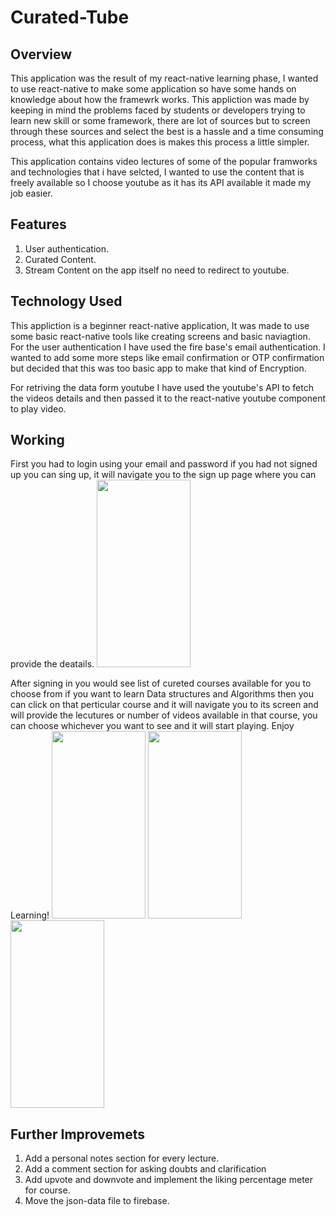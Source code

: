 # Curated-Tube

## Overview

This application was the result of my react-native learning phase, I wanted to use react-native to make some application so have some hands on knowledge about how the framewrk works. This appliction was made by keeping in mind the problems faced by students or developers trying to learn new skill or some framework, there are 
lot of sources but to screen through these sources and select the best is a hassle and a time consuming process, what this application does is makes this process a little simpler. 

This application contains video lectures of some of the popular framworks and technologies that i have selcted, I wanted to use the content that is freely available so I choose youtube as it has its API available it made my job easier.

## Features 

1) User authentication.
2) Curated Content.
3) Stream Content on the app itself no need to redirect to youtube.

## Technology Used

This appliction is a beginner react-native application, It was made to use some basic react-native tools like creating screens and basic naviagtion. For the user authentication I have used the fire base's email authentication. I wanted to add some more steps like email confirmation or OTP confirmation but decided that this was too basic app to make that kind of Encryption.

For retriving the data form youtube I have used the youtube's API to fetch the videos details and then passed it to the react-native youtube component to play video.

## Working 

First you had to login using your email and password if you had not signed up you can sing up, it will navigate you to the sign up page where you can provide the deatails.
<img src="https://user-images.githubusercontent.com/49595116/115691413-a89b7f80-a37b-11eb-850b-38706326cd48.png" width="150" height="300">

After signing in you would see list of cureted courses available for you to choose from if you want to learn Data structures and Algorithms then you can click on that perticular course and it will navigate you to its screen and will provide the lecutures or number of videos available in that course, you can choose whichever you want to see and it will start playing. Enjoy Learning!
<img src="https://user-images.githubusercontent.com/49595116/115691843-09c35300-a37c-11eb-899a-91c47a1a1c01.png" width="150" height="300">
<img src="https://user-images.githubusercontent.com/49595116/115691862-0def7080-a37c-11eb-91ec-a706dff1b9e6.png" width="150" height="300">
<img src="https://user-images.githubusercontent.com/49595116/115691895-134cbb00-a37c-11eb-9e12-52f2c2cfafc1.png" width="150" height="300">


## Further Improvemets
1) Add a personal notes section for every lecture.
2) Add a comment section for asking doubts and clarification
3) Add upvote and downvote and implement the liking percentage meter for course.
4) Move the json-data file to firebase.



